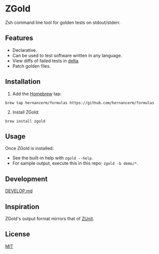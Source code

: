 # ZGold

Zsh command line tool for golden tests on stdout/stderr.

## Features

- Declarative.
- Can be used to test software written in any language.
- View diffs of failed tests in [delta](https://github.com/dandavison/delta).
- Patch golden files.

## Installation

1. Add the [Homebrew](https://brew.sh/) tap:

```
brew tap hernancerm/formulas https://github.com/hernancerm/formulas
```

2. Install ZGold:

```
brew install zgold
```

## Usage

Once ZGold is installed:

- See the built-in help with `zgold --help`.
- For sample output, execute this in this repo: `zgold -b demo/*`.

## Development

[DEVELOP.md](./DEVELOP.md)

## Inspiration

ZGold's output format mirrors that of
[ZUnit](https://github.com/zunit-zsh/zunit).

## License

[MIT](./LICENSE)
